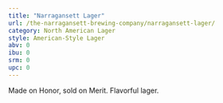 ```yaml
---
title: "Narragansett Lager"
url: /the-narragansett-brewing-company/narragansett-lager/
category: North American Lager
style: American-Style Lager
abv: 0
ibu: 0
srm: 0
upc: 0
---
```

Made on Honor, sold on Merit. Flavorful lager.
